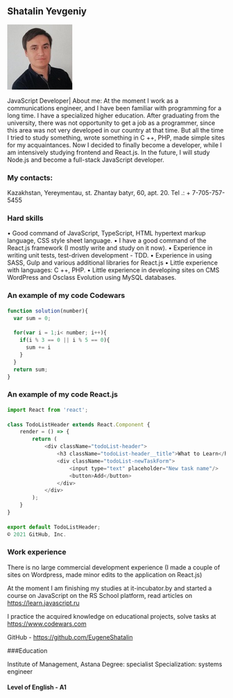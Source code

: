 ## Shatalin Yevgeniy ##

![](img/photo150.jpg)

JavaScript Developer| About me: At the moment I work as a communications engineer, and I have been familiar with programming for a long time. I have a specialized higher education. After graduating from the university, there was not opportunity to get a job as a programmer, since this area was not very developed in our country at that time. But all the time I tried to study something, wrote something in C ++, PHP, made simple sites for my acquaintances. Now I decided to finally become a developer, while I am intensively studying frontend and React.js. In the future, I will study Node.js and become a full-stack JavaScript developer.


### My contacts:
Kazakhstan, Yereymentau, st. Zhantay batyr, 60, apt. 20. Tel .: + 7-705-757-5455

### Hard skills
• Good command of JavaScript, TypeScript, HTML hypertext markup language, CSS style sheet language.
• I have a good command of the React.js framework (I mostly write and study on it now).
• Experience in writing unit tests, test-driven development - TDD.
• Experience in using SASS, Gulp and various additional libraries for React.js
• Little experience with languages: C ++, PHP.
• Little experience in developing sites on CMS WordPress and Osclass Evolution using MySQL databases.

### An example of my code Codewars

```JavaScript
function solution(number){
  var sum = 0;

  for(var i = 1;i< number; i++){
    if(i % 3 == 0 || i % 5 == 0){
      sum += i
    }
  }
  return sum;
}
```

### An example of my code React.js

```JavaScript
import React from 'react';

class TodoListHeader extends React.Component {
    render = () => {
        return (
            <div className="todoList-header">
                <h3 className="todoList-header__title">What to Learn</h3>
                <div className="todoList-newTaskForm">
                    <input type="text" placeholder="New task name"/>
                    <button>Add</button>
                </div>
            </div>
        );
    }
}

export default TodoListHeader;
© 2021 GitHub, Inc.
```

### Work experience

There is no large commercial development experience (I made a couple of sites on Wordpress, made minor edits to the application on React.js)

At the moment I am finishing my studies at it-incubator.by and started a course on JavaScript on the RS School platform,  read articles on https://learn.javascript.ru

I practice the acquired knowledge on educational projects, solve tasks at https://www.codewars.com

GitHub - https://github.com/EugeneShatalin

###Education

Institute of Management, Astana
Degree: specialist
Specialization: systems engineer

#### Level of English - A1